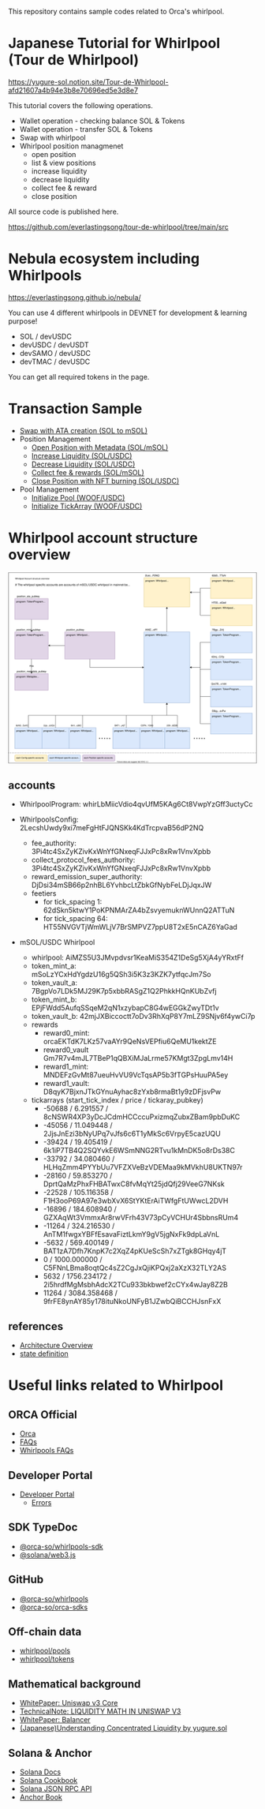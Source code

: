 This repository contains sample codes related to Orca's whirlpool.

# Japanese Tutorial for Whirlpool (Tour de Whirlpool)
https://yugure-sol.notion.site/Tour-de-Whirlpool-afd21607a4b94e3b8e70696ed5e3d8e7

This tutorial covers the following operations.

* Wallet operation - checking balance SOL & Tokens
* Wallet operation - transfer SOL & Tokens
* Swap with whirlpool
* Whirlpool position managmenet
  * open position
  * list & view positions
  * increase liquidity
  * decrease liquidity
  * collect fee & reward
  * close position

All source code is published here.

https://github.com/everlastingsong/tour-de-whirlpool/tree/main/src

# Nebula ecosystem including Whirlpools
https://everlastingsong.github.io/nebula/

You can use 4 different whirlpools in DEVNET for development & learning purpose!

* SOL / devUSDC
* devUSDC / devUSDT
* devSAMO / devUSDC
* devTMAC / devUSDC

You can get all required tokens in the page.

# Transaction Sample
* [Swap with ATA creation (SOL to mSOL)](https://solscan.io/tx/3fRJohHVpzKTGt23v1oudxRu7M3t4NcMdL5GpdHkb5Zx9zzS8ud9LnDUD4L1pfHDfaPvL17KcpoFuuhghJd2d6yo)
* Position Management
  * [Open Position with Metadata (SOL/mSOL)](https://solscan.io/tx/3deYeJtH3dWAtcWYE6AszuGCJXA1hrb2VWi2amdUWQzZk3BHZ7da5RpqLE2hhNE36DhvEkpLuxr5RwtGnFzQ2YZt)
  * [Increase Liquidity (SOL/USDC)](https://solscan.io/tx/Qjsm5Xc9xZzzL6XN67z83i19qPhyZJHpz65ousM4E7rfHDsoxdrc5jbzDfdQH4BzUxyTUfA7stjbW2LAkJhuPLf)
  * [Decrease Liquidity (SOL/USDC)](https://solscan.io/tx/2Aku1adJ9xpjBwW8J8tQ2tn63DNg2HfkuGQEtzhdjoW6xaATU1rgtjqnd1AmcdfBEweTFZA8Z1TdjrU23rnMeD9Y)
  * [Collect fee & rewards (SOL/mSOL)](https://solscan.io/tx/57QKWfyNgv4dHmL97r18fkb7GZQsGQCuRRVkWTofGB1Z8sz5NB3gJ52Tzy4d4Wzwb4x2G3Krirsu33nTeSSB46Sp)
  * [Close Position with NFT burning (SOL/USDC)](https://solscan.io/tx/5ftZoC24tmvWYbtm5x8cg3SjgY7YBpJB8WQt4uNin9eF95UJ6BNeT4ahAWAr1SiQhmdyNxbywe7DHgsKHfvdCTSa)
* Pool Management
  * [Initialize Pool (WOOF/USDC)](https://solscan.io/tx/ohB95cbdM27X9JvYiFMzp3LzshBV8BsZ1SXAEZCqRiRXzsGeTrBr62bmjrtvrapJuh2JdecLBgXUZRT8LeJ4mE6)
  * [Initialize TickArray (WOOF/USDC)](https://solscan.io/tx/47Y1GyzGMWwFRK9Zq9dM3qcYftZr4iwRDCKD79M44ZapSfZNeTJE2RUxf8Mf2ukua2q9zwjiTXk2EdqS8V3Bft3H)

# Whirlpool account structure overview
![account structure overview](../whirlpool_account_structure_overview.svg)

## accounts
* WhirlpoolProgram: whirLbMiicVdio4qvUfM5KAg6Ct8VwpYzGff3uctyCc
* WhirlpoolsConfig: 2LecshUwdy9xi7meFgHtFJQNSKk4KdTrcpvaB56dP2NQ
  * fee_authority: 3Pi4tc4SxZyKZivKxWnYfGNxeqFJJxPc8xRw1VnvXpbb 
  * collect_protocol_fees_authority: 3Pi4tc4SxZyKZivKxWnYfGNxeqFJJxPc8xRw1VnvXpbb
  * reward_emission_super_authority: DjDsi34mSB66p2nhBL6YvhbcLtZbkGfNybFeLDjJqxJW
  * feetiers
    * for tick_spacing 1: 62dSkn5ktwY1PoKPNMArZA4bZsvyemuknWUnnQ2ATTuN
    * for tick_spacing 64: HT55NVGVTjWmWLjV7BrSMPVZ7ppU8T2xE5nCAZ6YaGad

* mSOL/USDC Whirlpool
  * whirlpool: AiMZS5U3JMvpdvsr1KeaMiS354Z1DeSg5XjA4yYRxtFf
  * token_mint_a: mSoLzYCxHdYgdzU16g5QSh3i5K3z3KZK7ytfqcJm7So
  * token_vault_a: 7BgpVo7LDk5MJ29K7p5xbbRASgZ1Q2PhkkHQnKUbZvfj
  * token_mint_b: EPjFWdd5AufqSSqeM2qN1xzybapC8G4wEGGkZwyTDt1v
  * token_vault_b: 42mjJXBiccoctt7oDv3RhXqP8Y7mLZ9SNjv6f4ywCi7p
  * rewards
    * reward0_mint: orcaEKTdK7LKz57vaAYr9QeNsVEPfiu6QeMU1kektZE
    * reward0_vault Gm7R7v4mJL7TBeP1qQBXiMJaLrme57KMgt3ZpgLmv14H
    * reward1_mint: MNDEFzGvMt87ueuHvVU9VcTqsAP5b3fTGPsHuuPA5ey
    * reward1_vault: D8qyK7BjxnJTkGYnuAyhac8zYxb8rmaBt1y9zDFjsvPw
  * tickarrays (start_tick_index / price / tickaray_pubkey)
    * -50688 / 6.291557 / 8cNSWR4XP3yDcJCdmHCCccuPxizmqZubxZBam9pbDuKC
    * -45056 / 11.049448 / 2JjsJnEzi3bNyUPq7vJfs6c6T1yMkSc6VrpyE5cazUQU
    * -39424 / 19.405419 / 6k1iP7TB4Q2SQYvkE6WSmNNG2RTvu1kMnDK5o8rDs38C
    * -33792 / 34.080460 / HLHqZmm4PYYbUu7VFZXVeBzVDEMaa9kMVkhU8UKTN97r
    * -28160 / 59.853270 / DprtQaMzPhxFHBATwxC8fvMqYt25jdQfj29VeeG7NKsk
    * -22528 / 105.116358 / F1H3ooP69A97e3wbXvX6StYKtErAiTWfgFtUWwcL2DVH
    * -16896 / 184.608940 / GZXAqWt3VmmxAr8rwVFrh43V73pCyVCHUr4SbbnsRUm4
    * -11264 / 324.216530 / AnTM1fwgxYBFfEsavaFiztLkmY9gV5jgNxFk9dpLaVnL
    * -5632 / 569.400149 / BAT1zA7Dfh7KnpK7c2XqZ4pKUeScSh7xZTgk8GHqy4jT
    * 0 / 1000.000000 / C5FNnLBma8oqtQc4sZ2CgJxQjiKPQxj2aXzX32TLY2AS
    * 5632 / 1756.234172 / 2i5hrdfMgMsbhAdcX2TCu933bkbwef2cCYx4wJay8Z2B
    * 11264 / 3084.358468 / 9frFE8ynAY85y178ituNkoUNFyB1JZwbQiBCCHJsnFxX

## references
* [Architecture Overview](https://orca-so.gitbook.io/orca-developer-portal/whirlpools/architecture-overview)
* [state definition](https://github.com/orca-so/whirlpools/tree/main/programs/whirlpool/src/state)

# Useful links related to Whirlpool
## ORCA Official
* [Orca](https://www.orca.so/)
* [FAQs](https://docs.orca.so/)
* [Whirlpools FAQs](https://docs.orca.so/whirlpools/whirlpools-faqs)

## Developer Portal
* [Developer Portal](https://orca-so.gitbook.io/orca-developer-portal/orca/welcome)
  * [Errors](https://orca-so.gitbook.io/orca-developer-portal/whirlpools/interacting-with-the-protocol/errors)

## SDK TypeDoc
* [@orca-so/whirlpools-sdk](https://orca-so.github.io/whirlpools/)
* [@solana/web3.js](https://solana-labs.github.io/solana-web3.js/modules.html)

## GitHub
* [@orca-so/whirlpools](https://github.com/orca-so/whirlpools)
* [@orca-so/orca-sdks](https://github.com/orca-so/orca-sdks)

## Off-chain data
* [whirlpool/pools](https://mainnet-zp2-v2.orca.so/pools)
* [whirlpool/tokens](https://mainnet-zp2-v2.orca.so/tokens)

## Mathematical background
* [WhitePaper: Uniswap v3 Core](https://uniswap.org/whitepaper-v3.pdf)
* [TechnicalNote: LIQUIDITY MATH IN UNISWAP V3](https://atiselsts.github.io/pdfs/uniswap-v3-liquidity-math.pdf)
* [WhitePaper: Balancer](https://balancer.fi/whitepaper.pdf)
* [(Japanese)Understanding Concentrated Liquidity by yugure.sol](https://note.com/crypto2real/n/n63e82206031b)

## Solana & Anchor
* [Solana Docs](https://docs.solana.com/introduction)
* [Solana Cookbook](https://solanacookbook.com/)
* [Solana JSON RPC API](https://docs.solana.com/developing/clients/jsonrpc-api)
* [Anchor Book](https://book.anchor-lang.com/)

